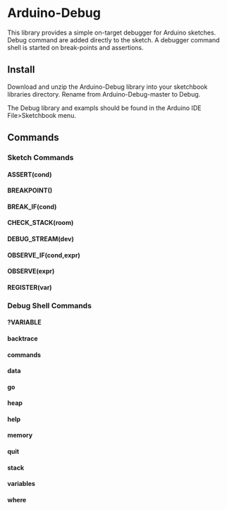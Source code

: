 # Arduino-Debug

This library provides a simple on-target debugger for Arduino sketches.
Debug command are added directly to the sketch. A debugger command
shell is started on break-points and assertions.

## Install

Download and unzip the Arduino-Debug library into your sketchbook
libraries directory. Rename from Arduino-Debug-master to Debug.

The Debug library and exampls should be found in the Arduino IDE
File>Sketchbook menu.

## Commands
### Sketch Commands
#### ASSERT(cond)
#### BREAKPOINT()
#### BREAK_IF(cond)
#### CHECK_STACK(room)
#### DEBUG_STREAM(dev)
#### OBSERVE_IF(cond,expr)
#### OBSERVE(expr)
#### REGISTER(var)
### Debug Shell Commands
#### ?VARIABLE
#### backtrace
#### commands
#### data
#### go
#### heap
#### help
#### memory
#### quit
#### stack
#### variables
#### where




